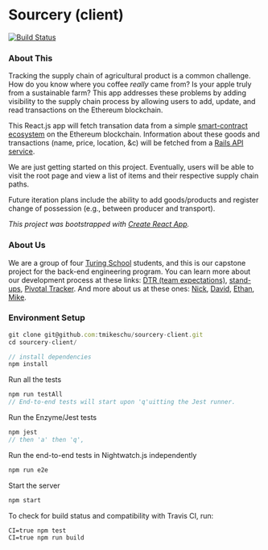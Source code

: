 # Sourcery (client)
[![Build Status](https://travis-ci.org/tmikeschu/sourcery-client.png)](https://travis-ci.org/tmikeschu/sourcery-client)

### About This

Tracking the supply chain of agricultural product is a common challenge. How do
you know where you coffee *really* came from? Is your apple truly from a
sustainable farm? This app addresses these problems by adding visibility to the supply chain process by allowing users to add, update, and
read transactions on the Ethereum blockchain.

This React.js app will fetch transation data from a simple [smart-contract ecosystem](https://github.com/ethanbennett/sourcery) on the
Ethereum blockchain. Information about these goods and transactions (name, price, location, &c) will be
fetched from a [Rails API service](https://github.com/DavidKnott/sourcery-api).

We are just getting started on this project. Eventually, users will be able to
visit the root page and view a list of items and their respective supply chain
paths.

Future iteration plans include the ability to add goods/products and register
change of possession (e.g., between producer and transport).

*This project was bootstrapped with [Create React App](https://github.com/facebookincubator/create-react-app).*

### About Us

We are a group of four [Turing School](https://www.turing.io/) students, and this is our capstone
project for the back-end engineering program. You can learn more about our
development process at these links: [DTR (team expectations)](https://gist.github.com/tmikeschu/1a37eef7724f06421d8bca19fd8be8ad), [stand-ups](https://gist.github.com/tmikeschu/14555f11f0d24d7c09749519c7b04337), [Pivotal Tracker](https://www.pivotaltracker.com/n/projects/1996565).
And more about us at these ones: [Nick](https://github.com/ski-climb), [David](https://github.com/DavidKnott), [Ethan](https://github.com/ethanbennett), [Mike](https://github.com/tmikeschu).

### Environment Setup

```javascript
git clone git@github.com:tmikeschu/sourcery-client.git
cd sourcery-client/

// install dependencies
npm install
```

Run all the tests
```javascript
npm run testAll
// End-to-end tests will start upon 'q'uitting the Jest runner.
```

Run the Enzyme/Jest tests
```javascript
npm jest
// then 'a' then 'q', 
```

Run the end-to-end tests in Nightwatch.js independently
```javascript
npm run e2e
```


Start the server
```javascript
npm start
```

To check for build status and compatibility with Travis CI, run:
```
CI=true npm test
CI=true npm run build
```
